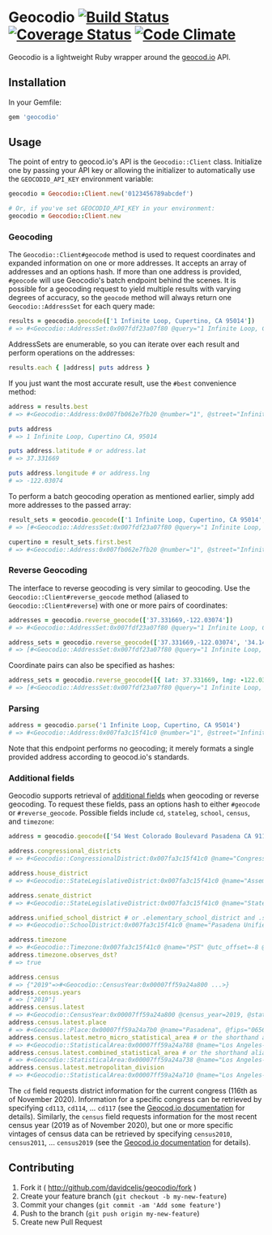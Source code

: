 # Geocodio [![Build Status](https://travis-ci.org/davidcelis/geocodio.png?branch=master)](https://travis-ci.org/davidcelis/geocodio) [![Coverage Status](https://coveralls.io/repos/davidcelis/geocodio/badge.png)](https://coveralls.io/r/davidcelis/geocodio) [![Code Climate](https://codeclimate.com/github/davidcelis/geocodio.png)](https://codeclimate.com/github/davidcelis/geocodio)

Geocodio is a lightweight Ruby wrapper around the [geocod.io][geocod.io] API.

## Installation

In your Gemfile:

```ruby
gem 'geocodio'
```

## Usage

The point of entry to geocod.io's API is the `Geocodio::Client` class. Initialize
one by passing your API key or allowing the initializer to automatically use
the `GEOCODIO_API_KEY` environment variable:

```ruby
geocodio = Geocodio::Client.new('0123456789abcdef')

# Or, if you've set GEOCODIO_API_KEY in your environment:
geocodio = Geocodio::Client.new
```

### Geocoding

The `Geocodio::Client#geocode` method is used to request coordinates and expanded information on one or more addresses. It accepts an array of addresses and an options hash. If more than one address is provided, `#geocode` will use Geocodio's batch endpoint behind the scenes. It is possible for a geocoding request to yield multiple results with varying degrees of accuracy, so the `geocode` method will always return one `Geocodio::AddressSet` for each query made:

```ruby
results = geocodio.geocode(['1 Infinite Loop, Cupertino, CA 95014'])
# => #<Geocodio::AddressSet:0x007fdf23a07f80 @query="1 Infinite Loop, Cupertino, CA 95014", @addresses=[...]>
```

AddressSets are enumerable, so you can iterate over each result and perform operations on the addresses:

```ruby
results.each { |address| puts address }
```

If you just want the most accurate result, use the `#best` convenience method:

```ruby
address = results.best
# => #<Geocodio::Address:0x007fb062e7fb20 @number="1", @street="Infinite", @suffix="Loop", @city="Monta Vista", @state="CA", @zip="95014", @latitude=37.331669, @longitude=-122.03074, @accuracy=1, @formatted_address="1 Infinite Loop, Monta Vista CA, 95014">

puts address
# => 1 Infinite Loop, Cupertino CA, 95014

puts address.latitude # or address.lat
# => 37.331669

puts address.longitude # or address.lng
# => -122.03074
```

To perform a batch geocoding operation as mentioned earlier, simply add more addresses to the passed array:

```ruby
result_sets = geocodio.geocode(['1 Infinite Loop, Cupertino, CA 95014', '54 West Colorado Boulevard, Pasadena, CA 91105'])
# => [#<Geocodio::AddressSet:0x007fdf23a07f80 @query="1 Infinite Loop, Cupertino, CA 95014", @addresses=[...]>, #<Geocodio::AddressSet:0x007fdf23a07f80 @query="54 West Colorado Boulevard, Pasadena, CA 91105", @addresses=[...]>]

cupertino = result_sets.first.best
# => #<Geocodio::Address:0x007fb062e7fb20 @number="1", @street="Infinite", @suffix="Loop", @city="Monta Vista", @state="CA", @zip="95014", @latitude=37.331669, @longitude=-122.03074, @accuracy=1, @formatted_address="1 Infinite Loop, Monta Vista CA, 95014">
```

### Reverse Geocoding

The interface to reverse geocoding is very similar to geocoding. Use the `Geocodio::Client#reverse_geocode` method (aliased to `Geocodio::Client#reverse`) with one or more pairs of coordinates:

```ruby
addresses = geocodio.reverse_geocode(['37.331669,-122.03074'])
# => #<Geocodio::AddressSet:0x007fdf23a07f80 @query="1 Infinite Loop, Cupertino, CA 95014", @addresses=[...]>

address_sets = geocodio.reverse_geocode(['37.331669,-122.03074', '34.145760590909,-118.15204363636'])
# => [#<Geocodio::AddressSet:0x007fdf23a07f80 @query="1 Infinite Loop, Cupertino, CA 95014", @addresses=[...]>, #<Geocodio::AddressSet:0x007fdf23a07f80 @query="54 West Colorado Boulevard, Pasadena, CA 91105", @addresses=[...]>]
```

Coordinate pairs can also be specified as hashes:

```ruby
address_sets = geocodio.reverse_geocode([{ lat: 37.331669, lng: -122.03074 }, { latitude: 34.145760590909, longitude: -118.15204363636 }])
# => [#<Geocodio::AddressSet:0x007fdf23a07f80 @query="1 Infinite Loop, Cupertino, CA 95014", @addresses=[...]>, #<Geocodio::AddressSet:0x007fdf23a07f80 @query="54 West Colorado Boulevard, Pasadena, CA 91105", @addresses=[...]>]
```

### Parsing

```ruby
address = geocodio.parse('1 Infinite Loop, Cupertino, CA 95014')
# => #<Geocodio::Address:0x007fa3c15f41c0 @number="1", @street="Infinite", @suffix="Loop", @city="Cupertino", @state="CA", @zip="95014", @accuracy=nil, @formatted_address="1 Infinite Loop, Cupertino CA, 95014">
```

Note that this endpoint performs no geocoding; it merely formats a single provided address according to geocod.io's standards.

### Additional fields

Geocodio supports retrieval of [additional fields][fields] when geocoding or reverse geocoding. To request these fields, pass an options hash to either `#geocode` or `#reverse_geocode`. Possible fields include `cd`, `stateleg`, `school`, `census`, and `timezone`:

```ruby
address = geocodio.geocode(['54 West Colorado Boulevard Pasadena CA 91105'], fields: %w[cd stateleg school census timezone]).best

address.congressional_districts
# => #<Geocodio::CongressionalDistrict:0x007fa3c15f41c0 @name="Congressional District 27" @district_number=27 @congress_number=113 @congress_years=2013..2015>

address.house_district
# => #<Geocodio::StateLegislativeDistrict:0x007fa3c15f41c0 @name="Assembly District 41" @district_number=41>

address.senate_district
# => #<Geocodio::StateLegislativeDistrict:0x007fa3c15f41c0 @name="State Senate District 25" @district_number=25>

address.unified_school_district # or .elementary_school_district and .secondary_school_district if not unified
# => #<Geocodio::SchoolDistrict:0x007fa3c15f41c0 @name="Pasadena Unified School District" @lea_code="29940" @grade_low="KG" @grade_high="12">

address.timezone
# => #<Geocodio::Timezone:0x007fa3c15f41c0 @name="PST" @utc_offset=-8 @observes_dst=true>
address.timezone.observes_dst?
# => true

address.census
# => {"2019"=>#<Geocodio::CensusYear:0x00007ff59a24a800 ...>}
address.census.years
# => ["2019"]
address.census.latest
# => #<Geocodio::CensusYear:0x00007ff59a24a800 @census_year=2019, @state_fips="06", @county_fips="06037", @tract_code="463700", @block_code="2001", @block_group="2", @full_fips="060374637002001", @source="US Census Bureau", @place, @metro_micro_statistical_area, @combined_statistical_area, @metropolitan_division>
address.census.latest.place
# => #<Geocodio::Place:0x00007ff59a24a7b0 @name="Pasadena", @fips="0656000">
address.census.latest.metro_micro_statistical_area # or the shorthand alias .msa
# => #<Geocodio::StatisticalArea:0x00007ff59a24a788 @name="Los Angeles-Long Beach-Anaheim, CA", @area_code="31080", @type="metropolitan">
address.census.latest.combined_statistical_area # or the shorthand alias .csa
# => #<Geocodio::StatisticalArea:0x00007ff59a24a738 @name="Los Angeles-Long Beach, CA", @area_code="348", @type=nil>
address.census.latest.metropolitan_division
# => #<Geocodio::StatisticalArea:0x00007ff59a24a710 @name="Los Angeles-Long Beach-Glendale, CA", @area_code="31084", @type=nil>
```

The `cd` field requests district information for the current congress (116th as of November 2020). Information for a specific congress can be retrieved by specifying `cd113`, `cd114`, ... `cd117` (see the [Geocod.io documentation][districts] for details). Similarly, the `census` field requests information for the most recent census year (2019 as of November 2020), but one or more specific vintages of census data can be retrieved by specifying `census2010`, `census2011`, ... `census2019` (see the [Geocod.io documentation][census] for details).

## Contributing

1. Fork it ( http://github.com/davidcelis/geocodio/fork )
2. Create your feature branch (`git checkout -b my-new-feature`)
3. Commit your changes (`git commit -am 'Add some feature'`)
4. Push to the branch (`git push origin my-new-feature`)
5. Create new Pull Request

[geocod.io]: https://www.geocod.io/
[fields]: https://www.geocod.io/docs/?ruby#fields
[districts]: https://www.geocod.io/docs/?ruby#congressional-districts
[census]: https://www.geocod.io/docs/?ruby#census-block-tract-fips-codes-amp-msa-csa-codes
